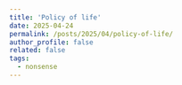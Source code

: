 ```yaml
---
title: 'Policy of life'
date: 2025-04-24
permalink: /posts/2025/04/policy-of-life/
author_profile: false
related: false
tags:
  - nonsense
---
```

